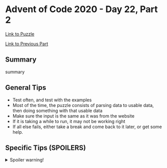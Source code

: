# Advent of Code 2020 - Day 22, Part 2

[Link to Puzzle](https://adventofcode.com/2020/day/22#part2)

[Link to Previous Part](https://github.com/CodingAP/unofficial-aoc-syllabus/blob/main/years/2020/day22/part1.md)

## Summary
summary

## General Tips
- Test often, and test with the examples
- Most of the time, the puzzle consists of parsing data to usable data, then doing something with that usable data
- Make sure the input is the same as it was from the website
- If it is taking a while to run, it may not be working right
- If all else fails, either take a break and come back to it later, or get some help.

## Specific Tips (SPOILERS)
<details> <summary>Spoiler warning!</summary>

specific tips

</details>